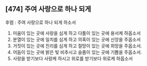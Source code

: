 ## [474] 주여 사랑으로 하나 되게

후렴 : 주여 사랑으로 하나 되게 하소서
1) 미움이 있는 곳에 사랑을 심게 하고 다툼이 있는 곳에 용서케 하옵소서
2) 분열이 있는 곳에 일치를 심게 하고 의혹이 있는 곳에 신앙을 주옵소서
3) 거짓이 있는 곳에 진리를 심게 하고 절망이 있는 곳에 희망을 주옵소서.
4) 어둠이 있는 곳에 밝은 빛 비추시고 슬픔이 있는 곳에 기쁨을 주옵소서.
5) 사랑을 받기보다 사랑케 하시고 위로를 받기보다 위로케 하옵소서
